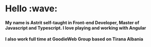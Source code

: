
<h1>Hello :wave:</h1>

<h4>My name is Astrit self-taught in Front-end Developer, Master of Javascript and Typescript.
I love playing and working with Angular</h4>

<h4>I also work full time at GoodieWeb Group based on Tirana Albania </h4>
